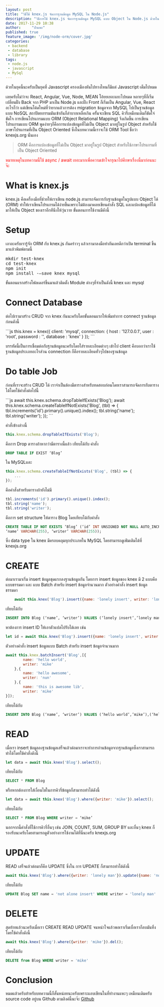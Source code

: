 ```yaml
---
layout: post
title: "วิธีใช้ knex.js จัดการฐานข้อมูล MySQL ใน Node.js"
description: "วิธีการใช้ knex.js จัดการฐานข้อมูล MySQL แบบ Object ใน Node.js ด้วยในยุคนี้นะครับเป็นยุคที่ Javascript ครองเมืองหันไปทางไหนก็มีแต่ Javascript เต็มไปหมดเลยครับไม่ว่าจะ React, Angular, Vue, Node, MEAN โอ้ยยเยอะแยะไปหมด หลายๆที่ก็เริ่มเปลี่ยนฝั่ง Back จาก PHP มาเป็น Node.js และฝั่ง Front ก็เริ่มเป็น Angular, Vue, React อะไรก็ว่า แต่เขียนโค้ดใหม่ที่ว่ายากแล้วการต้อง migration ข้อมูลจาก MySQL ไปเป็นฐานข้อมูลแบบ NoSQL สถาปัตยกรรมมันเข้ากันก็ลำบากเหลือเกิน ครั้นจะเขียน SQL คิวรี่เหมือนเดิมก็ขัดใจ๋ขัดใจ การเขียนโปรแกรมแบบ ORM (Object Relational Mapping) จึงเกิดขึ้น การเขียนโปรแกรมแบบ ORM พูดง่ายๆก็คือการแปลงข้อมูลที่ไม่เป็น Object มาอยู่ในรูป Object สำหรับใช้ภาษาโปรแกรมที่เป็น Object Oriented ซึ่งในบทความนี้เราจะใช้ ORM Tool ชื่อว่า"
date: 2017-11-29 10:38
author:     "ป๋าแพะ"
published: true
feature_image: '/img/node-orm/cover.jpg'
categories:
 - backend
 - database
 - library
tags: 
 - node.js
 - javascript
 - MySql
---
```


ด้วยในยุคนี้นะครับเป็นยุคที่ Javascript ครองเมืองหันไปทางไหนก็มีแต่ Javascript เต็มไปหมด


เลยครับไม่ว่าจะ React, Angular, Vue, Node, MEAN โอ้ยยเยอะแยะไปหมด หลายๆที่ก็เริ่มเปลี่ยนฝั่ง Back จาก PHP มาเป็น Node.js และฝั่ง Front ก็เริ่มเป็น Angular, Vue, React อะไรก็ว่า แต่เขียนโค้ดใหม่ที่ว่ายากแล้วการต้อง migration ข้อมูลจาก MySQL ไปเป็นฐานข้อมูลแบบ NoSQL สถาปัตยกรรมมันเข้ากันก็ลำบากเหลือเกิน ครั้นจะเขียน SQL คิวรี่เหมือนเดิมก็ขัดใจ๋ขัดใจ การเขียนโปรแกรมแบบ ORM (Object Relational Mapping) จึงเกิดขึ้น การเขียนโปรแกรมแบบ ORM พูดง่ายๆก็คือการแปลงข้อมูลที่ไม่เป็น Object มาอยู่ในรูป Object สำหรับใช้ภาษาโปรแกรมที่เป็น Object Oriented ซึ่งในบทความนี้เราจะใช้ ORM Tool ชื่อว่า
<a herf="http://knexjs.org/" target="_blank">knexjs.org</a> นั่นเอง

<!--more-->

<blockquote>ORM คือการแปลงข้อมูลที่ไม่เป็น Object มาอยู่ในรูป Object สำหรับใช้ภาษาโปรแกรมที่เป็น Object Oriented</blockquote>
<p style="color:red;">หมายเหตุในบทความนี้ใช้ async / await เยอะมากเพื่อความเข้าใจกรุณาไปศึกษาเรื่องนี้มาก่อนนะจ๊ะ</p>

# What is knex.js

<p>knex.js คือเครื่องมือที่ช่วยให้เราเขียน node.js สามารถจัดการกับฐานข้อมูลในรูปแบบ Object ได้ (ORM) ทำให้เราเขียนโปรแกรมได้ง่ายขึ้นเพราะไม่ต้องมาคอยเขียนคำสั่ง SQL และแปลงข้อมูลที่ได้มาให้เป็น Object ของเราอีกทีนึงให้วุ่นวาย ขั้นตอนการใช้งานมีดังนี้</p>

# Setup

<p>เอาละครับเรารู้จัก ORM กับ knex.js กันคร่าวๆ แล้วเรามาลงมือทำกันเลยดีกว่าเปิด terminal ขึ้นมาแล้วพิมพ์ตามนี้</p>
<pre>
mkdir test-knex 
cd test-knex
npm init
npm install -–save knex mysql
</pre>
<p>ขั้นตอนแรกสร้างโฟลเดอร์ขึ้นมาแล้วติดตั้ง Module ต่างๆที่จำเป็นดังนี้ knex และ mysql</p>

# Connect Database

<p>ต่อไปเรามาสร้าง CRUD จาก knex กันนะครับโดยขั้นตอนแรกให้เพิ่มทำการ connect ฐานข้อมูลก่อนดังนี้</p>
```js
this.knex = knex({
    client: 'mysql',
    connection: {
        host : '127.0.0.1',
        user : 'root',
        password : '',
        database : 'knex'
    }
});
```
<p>บรรทัดนี้เป็นการเชื่อมต่อกับฐานข้อมูลนะครับโดยใส่รายละเอียดต่างๆ เข้าไป client คือบอกว่าเราใช้ฐานข้อมูลประเภทอะไรส่วน connection ก็คือรายละเอียดทั่วๆไปของฐานข้อมูล</p>

# Do table Job

<p>ก่อนที่เราจะสร้าง CRUD ได้ เราจำเป็นต้องมีตารางสำหรับทดสอบก่อนโดยเราสามารถจัดการกับตารางได้โดยใช้คำสั่งต่อไปนี้</p>
```js
await this.knex.schema.dropTableIfExists('Blog');
await this.knex.schema.createTableIfNotExists('Blog', (tbl) => {
    tbl.increments('id').primary().unique().index();
    tbl.string('name');
    tbl.string('writer');
});
```

คำสั่งข้างล่างนี้

```js
this.knex.schema.dropTableIfExists('Blog');
``` 
คือการ Drop ตารางถ้าหากว่ามีตารางนี้แล้ว เทียบได้กับ คำสั่ง

```sql 
DROP TABLE IF EXIST ‘Blog’
``` 

ใน MySQLและ 

```js
this.knex.schema.createTableIfNotExists('Blog', (tbl) => {
	...
}); 
```

<p>คือคำสั่งสำหรับตารางถ้ายังไม่มี</p>

```js
tbl.increments('id').primary().unique().index();
tbl.string('name');
tbl.string('writer');
```

<p>คือการ set structure ให้ตาราง Blog โดยเทียบได้กับคำสั่ง</p>

```sql
CREATE TABLE IF NOT EXISTS ‘Blog’ (‘id’ INT UNSIGNED NOT NULL AUTO_INCREMENT PRIMARY KEY,
‘name’ VARCHAR(255), ‘writer’ VARCHAR(255));
```

<p>ซึ่ง data type ใน knex มีครอบคลุมทุกประเภทใน MySQL โดยสามารถดูเพ่ิมเติมได้ที่ <a herf="http://knexjs.org/#Schema-Building" target="_blank">knexjs.org</a></p>

# CREATE

ต่อมาเรามาเริ่ม insert ข้อมูลชุดแรกลงฐานข้อมูลกัน โดยการ insert ข้อมูลของ knex มี 2 แบบคือ แบบธรรมดา และ แบบ Batch สำหรับ insert ข้อมูลจำนวนมาก
	ตัวอย่างคำสั่ง insert ข้อมูลธรรมดา

```js
    await this.knex('Blog').insert({name: 'lonely insert', writer: 'lonely man'});
```

เทียบได้กับ

```sql
INSERT INTO Blog (‘name’, ‘writer’) VALUES (‘lonely insert’,’lonely man’);
```

หาต้องการ insert ID ให้เอาตัวแปลไปรับได้เลย เช่น 

```js
let id = await this.knex('Blog').insert({name: 'lonely insert', writer: 'lonely man'});
```

ตัวอย่างคำสั่ง insert ข้อมูลแบบ Batch สำหรับ insert ข้อมูลจำนวนมาก

```js
await this.knex.batchInsert('Blog',[{
        name: 'hello world',
        writer: 'mike'
    },{
        name: 'hello awesome',
        writer: 'nun'
    },{
        name: 'this is awesome lib',
        writer: 'mike'
}]);
```

เทียบได้กับ

```sql
INSERT INTO Blog (‘name’, ‘writer’) VALUES (‘hello world’,’mike’),(‘hello awesome’, ’nun’),(‘this is awesome lib’, ‘mike’);
```

# READ

เมื่อเรา insert  ข้อมูลลงฐานข้อมูลเสร็จแล้วต่อมาเราจะทำการอ่านข้อมูลจากฐานข้อมูลซึ่งเราสามารถทำได้โดยใช้คำสั่งดังนี้

```js
let data = await this.knex('Blog').select();
```

เทียบได้กับ

```sql
SELECT * FROM Blog
```

หรือหากต้องการใส่เงื่อนไขในการคิวรี่ข้อมูลก็สามารถทำได้ดังนี้

```js
let data = await this.knex('Blog').where({writer: 'mike'}).select();
```

เทียบได้กับ

```sql
SELECT * FROM Blog WHERE writer = ‘mike’
```

นอกจากนี้คำสั่งที่ใช้การคิวรี่อื่นๆ เช่น JOIN, COUNT, SUM, GROUP BY และอื่นๆ knex ก็รองรับนะครับโดยสามารถดูตัวอย่างการใช้งานได้ที่นี่นะครับ  <a herf="http://knexjs.org/" target="_blank">knexjs.org</a>


# UPDATE


READ เสร็จแล้วต่อมาก็คือ UPDATE ซึ่งใน การ UPDATE ก็สามารถทำได้ดังนี้

```js
await this.knex('Blog').where({writer: 'lonely man'}).update({name: 'not alone insert'});
```

 เทียบได้กับ

```sql
UPDATE Blog SET name = 'not alone insert' WHERE writer = 'lonely man'
```

# DELETE

สุดท้ายแล้วนะครับเมื่อเรา CREATE READ UPDATE จนหนำใจแล้วพอเราเริ่มเบื่อเราก็ลบมันทิ้งโดยใช้คำสั่งดังนี้

```js
await this.knex('Blog').where({writer: 'mike'}).del();
```

เทียบได้กับ

```sql
DELETE from Blog WHERE writer = 'mike'
```

# Conclusion

หมดแล้วครับสำหรับบทความนี้ก็สั้นหน่อยนะครับเพราะแอบเขียนในที่ทำงานแหะๆ เหมือนเดิมครับ source code อยู่บน Github ตามลิงค์นี้นะจ๊ะ
<a href="https://github.com/freeweed/knex-example" target="_blank">Github</a>
